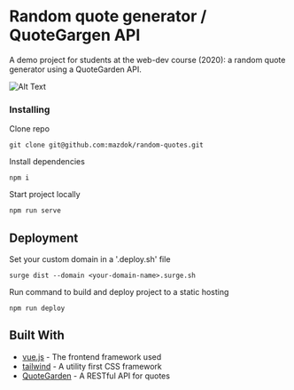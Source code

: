 # Random quote generator / QuoteGargen API

A demo project for students at the web-dev course (2020): a random quote generator using a QuoteGarden API.

![Alt Text](./src/assets/giffy.gif)

### Installing

Clone repo

```
git clone git@github.com:mazdok/random-quotes.git
```

Install dependencies

```
npm i
```

Start project locally
```
npm run serve
```

## Deployment

Set your custom domain in a '.deploy.sh' file

```
surge dist --domain <your-domain-name>.surge.sh
```

Run command to build and deploy project to a static hosting

```
npm run deploy
```

## Built With

* [vue.js](https://vuejs.org/) - The frontend framework used
* [tailwind](https://tailwindcss.com/docs) - A utility first CSS framework
* [QuoteGarden](https://pprathameshmore.github.io/) - A RESTful API for quotes
